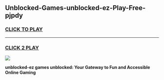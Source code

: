 
## Unblocked-Games-unblocked-ez-Play-Free-pjpdy
<h3>
<a href="https://premium76.site?title=unblocked-ez&ref=10A">CLICK TO PLAY</a></h3>
<hr>

<h3>
<a href="https://premium76.site?title=unblocked-ez&ref=10A">CLICK 2 PLAY</a>
  
</h3>

<a href="https://premium76.site?title=unblocked-ez&ref=10A"><img src="https://clearcache.store/games.png"></a>


**unblocked-ez games unblocked: Your Gateway to Fun and Accessible Online Gaming**
